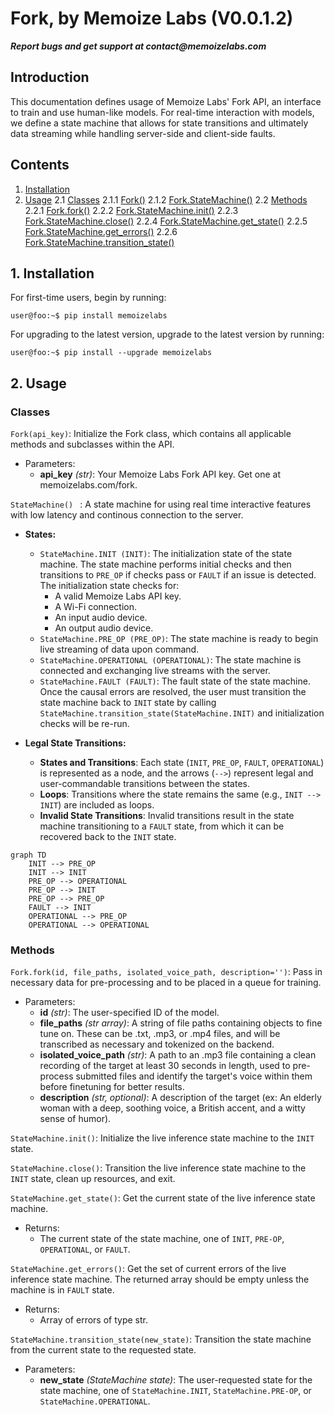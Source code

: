 # Fork, by Memoize Labs (V0.0.1.2)

**_Report bugs and get support at contact@memoizelabs.com_**

## Introduction

This documentation defines usage of Memoize Labs' Fork API, an interface to train and use human-like models. 
For real-time interaction with models, we define a state machine that allows for state transitions and ultimately data streaming while handling server-side and client-side faults. 

## Contents

1. [Installation](#installation)
2. [Usage](#usage)
   2.1 [Classes](#classes)
      2.1.1 [Fork()](#fork)
      2.1.2 [Fork.StateMachine()](#forkstatemachine)
   2.2 [Methods](#methods)
      2.2.1 [Fork.fork()](#forkfork)
      2.2.2 [Fork.StateMachine.init()](#forkstatemachineinit)
      2.2.3 [Fork.StateMachine.close()](#forkstatemachineclose)
      2.2.4 [Fork.StateMachine.get_state()](#forkstatemachineget_state)
      2.2.5 [Fork.StateMachine.get_errors()](#forkstatemachineget_errors)
      2.2.6 [Fork.StateMachine.transition_state()](#forkstatemachinetransition_state)



## 1. Installation
For first-time users, begin by running:
```console 
user@foo:~$ pip install memoizelabs
``` 
For upgrading to the latest version, upgrade to the latest version by running:
```console 
user@foo:~$ pip install --upgrade memoizelabs
```

## 2. Usage

### Classes

```Fork(api_key)```: Initialize the Fork class, which contains all applicable methods and subclasses within the API. 
* Parameters:
  * **api_key** _(str)_: Your Memoize Labs Fork API key. Get one at memoizelabs.com/fork.

```StateMachine() ``` : A state machine for using real time interactive features with low latency and continous connection to the server.
* **States:**
  * ```StateMachine.INIT (INIT)```: The initialization state of the state machine. The state machine performs initial checks and then transitions to ```PRE_OP``` if checks pass or ```FAULT``` if an issue is detected. The initialization state checks for:
    * A valid Memoize Labs API key.
    * A Wi-Fi connection.
    * An input audio device.
    * An output audio device.
  * ```StateMachine.PRE_OP (PRE_OP)```: The state machine is ready to begin live streaming of data upon command. 
  * ```StateMachine.OPERATIONAL (OPERATIONAL)```: The state machine is connected and exchanging live streams with the server. 
  * ```StateMachine.FAULT (FAULT)```: The fault state of the state machine. Once the causal errors are resolved, the user must transition the state machine back to ```INIT``` state by calling ```StateMachine.transition_state(StateMachine.INIT)``` and initialization checks will be re-run.
 
* **Legal State Transitions:**
  * **States and Transitions**: Each state (```INIT```, ```PRE_OP```, ```FAULT```, ```OPERATIONAL```) is represented as a node, and the arrows (`-->`) represent legal and user-commandable transitions between the states.
  * **Loops**: Transitions where the state remains the same (e.g., `INIT --> INIT`) are included as loops.
  * **Invalid State Transitions**: Invalid transitions result in the state machine transitioning to a ```FAULT``` state, from which it can be recovered back to the ```INIT``` state. 

```mermaid
graph TD
    INIT --> PRE_OP
    INIT --> INIT
    PRE_OP --> OPERATIONAL
    PRE_OP --> INIT
    PRE_OP --> PRE_OP
    FAULT --> INIT
    OPERATIONAL --> PRE_OP
    OPERATIONAL --> OPERATIONAL
```

### Methods

```Fork.fork(id, file_paths, isolated_voice_path, description='')```: Pass in necessary data for pre-processing and to be placed in a queue for training. 
* Parameters:
  * **id** _(str)_: The user-specified ID of the model. 
  * **file_paths** _(str array)_: A string of file paths containing objects to fine tune on. These can be .txt, .mp3, or .mp4 files, and will be transcribed as necessary and tokenized on the backend. 
  * **isolated_voice_path** _(str)_: A path to an .mp3 file containing a clean recording of the target at least 30 seconds in length, used to pre-process submitted files and identify the target's voice within them before finetuning for better results. 
  * **description** _(str, optional)_: A description of the target (ex: An elderly woman with a deep, soothing voice, a British accent, and a witty sense of humor).

```StateMachine.init()```: Initialize the live inference state machine to the ```INIT``` state.

```StateMachine.close()```: Transition the live inference state machine to the ```INIT``` state, clean up resources, and exit. 

```StateMachine.get_state()```: Get the current state of the live inference state machine. 
* Returns:
  * The current state of the state machine, one of ```INIT```, ```PRE-OP```, ```OPERATIONAL```, or ```FAULT```.

```StateMachine.get_errors()```: Get the set of current errors of the live inference state machine. The returned array should be empty unless the machine is in ```FAULT``` state. 
* Returns:
  * Array of errors of type str.

```StateMachine.transition_state(new_state)```: Transition the state machine from the current state to the requested state. 
* Parameters:
  * **new_state** _(StateMachine state)_: The user-requested state for the state machine, one of ```StateMachine.INIT```, ```StateMachine.PRE-OP```, or ```StateMachine.OPERATIONAL```.


